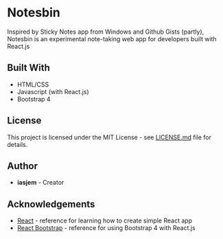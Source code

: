 # Notesbin

Inspired by Sticky Notes app from Windows and Github Gists (partly), Notesbin is an experimental note-taking web app for developers built with React.js


## Built With

- HTML/CSS
- Javascript (with React.js)
- Bootstrap 4


## License

This project is licensed under the MIT License - see [LICENSE.md](https://github.com/iasjem/notesbin/edit/master/LICENSE.md) file for details.


## Author

- **iasjem** - Creator


## Acknowledgements

* [React](https://reactjs.org/) - reference for learning how to create simple React app
* [React Bootstrap](https://react-bootstrap.github.io/) - reference for using Bootstrap 4 with React.js